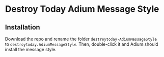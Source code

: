 # Destroy Today Adium Message Style

## Installation

Download the repo and rename the folder `destroytoday-AdiumMessageStyle` to `destroytoday.AdiumMessageStyle`. Then, double-click it and Adium should install the message style.
